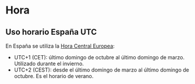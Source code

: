 # Hora

## Uso horario España UTC

En España se utiliza la [Hora Central Europea](https://es.wikipedia.org/wiki/Hora_central_europea):

- UTC+1 (CET): último domingo de octubre al último domingo de marzo. Utilizado durante el invierno.
- UTC+2 (CEST): desde el último domingo de marzo al último domingo de octubre. Es el horario de verano.
